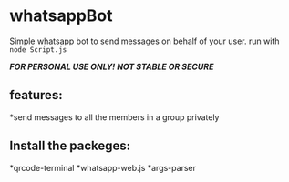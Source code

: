 # whatsappBot
Simple whatsapp bot to send messages on behalf of your user.
run with ```node Script.js```

***FOR PERSONAL USE ONLY! NOT STABLE OR SECURE***

features:
---------------
*send messages to all the members in a group privately

Install the packeges:
---------------
*qrcode-terminal
*whatsapp-web.js
*args-parser
